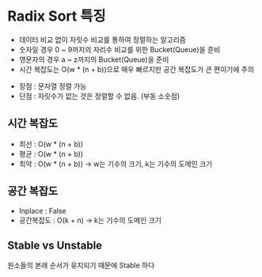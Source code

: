 # Radix Sort 특징
- 데이터 비교 없이 자릿수 비교를 통하여 정렬하는 알고리즘
- 숫자일 경우 0 ~ 9까지의 자리수 비교를 위한 Bucket(Queue)을 준비
- 영문자의 경우 a ~ z까지의 Bucket(Queue)을 준비
- 시간 복잡도는 O(w * (n + b))으로 매우 빠르지만 공간 복잡도가 큰 편이기에 주의

* 장점 : 문자열 정렬 가능
* 단점 : 자릿수가 없는 것은 정렬할 수 없음. (부동 소숫점)

## 시간 복잡도
- 최선 : O(w * (n + b))
- 평균 : O(w * (n + b))
- 최악 : O(w * (n + b))
-> w는 기수의 크기, k는 기수의 도메인 크기

## 공간 복잡도
- Inplace : False
- 공간복잡도 : O(k + n)
-> k는 기수의 도메인 크기

## Stable vs Unstable
원소들의 본래 순서가 유지되기 때문에 Stable 하다
